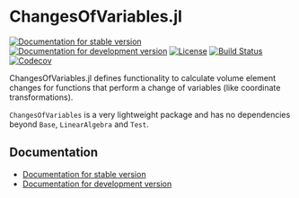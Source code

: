 # ChangesOfVariables.jl

[![Documentation for stable version](https://img.shields.io/badge/docs-stable-blue.svg)](https://JuliaMath.github.io/ChangesOfVariables.jl/stable)
[![Documentation for development version](https://img.shields.io/badge/docs-dev-blue.svg)](https://JuliaMath.github.io/ChangesOfVariables.jl/dev)
[![License](http://img.shields.io/badge/license-MIT-brightgreen.svg?style=flat)](LICENSE.md)
[![Build Status](https://github.com/JuliaMath/ChangesOfVariables.jl/workflows/CI/badge.svg?branch=master)](https://github.com/JuliaMath/ChangesOfVariables.jl/actions?query=workflow%3ACI)
[![Codecov](https://codecov.io/gh/JuliaMath/ChangesOfVariables.jl/branch/master/graph/badge.svg)](https://codecov.io/gh/JuliaMath/ChangesOfVariables.jl)


ChangesOfVariables.jl defines functionality to calculate volume element
changes for functions that perform a change of variables (like coordinate
transformations).

`ChangesOfVariables` is a very lightweight package and has no dependencies
beyond `Base`, `LinearAlgebra` and `Test`.

## Documentation

* [Documentation for stable version](https://JuliaMath.github.io/ChangesOfVariables.jl/stable)
* [Documentation for development version](https://JuliaMath.github.io/ChangesOfVariables.jl/dev)
